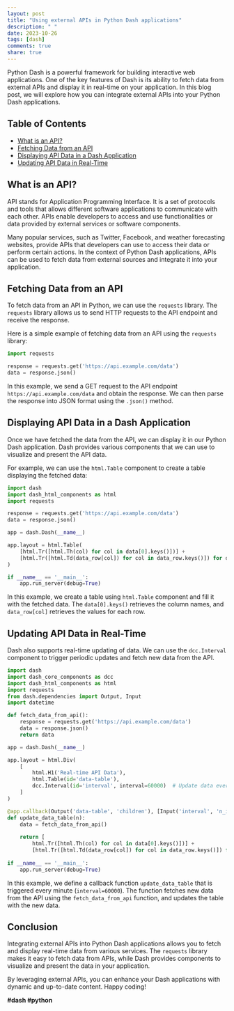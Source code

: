 ```yaml
---
layout: post
title: "Using external APIs in Python Dash applications"
description: " "
date: 2023-10-26
tags: [dash]
comments: true
share: true
---
```


Python Dash is a powerful framework for building interactive web applications. One of the key features of Dash is its ability to fetch data from external APIs and display it in real-time on your application. In this blog post, we will explore how you can integrate external APIs into your Python Dash applications.

## Table of Contents
- [What is an API?](#what-is-an-api)
- [Fetching Data from an API](#fetching-data-from-an-api)
- [Displaying API Data in a Dash Application](#displaying-api-data-in-a-dash-application)
- [Updating API Data in Real-Time](#updating-api-data-in-real-time)

## What is an API?

API stands for Application Programming Interface. It is a set of protocols and tools that allows different software applications to communicate with each other. APIs enable developers to access and use functionalities or data provided by external services or software components.

Many popular services, such as Twitter, Facebook, and weather forecasting websites, provide APIs that developers can use to access their data or perform certain actions. In the context of Python Dash applications, APIs can be used to fetch data from external sources and integrate it into your application.

## Fetching Data from an API

To fetch data from an API in Python, we can use the `requests` library. The `requests` library allows us to send HTTP requests to the API endpoint and receive the response.

Here is a simple example of fetching data from an API using the `requests` library:

```python
import requests

response = requests.get('https://api.example.com/data')
data = response.json()
```

In this example, we send a GET request to the API endpoint `https://api.example.com/data` and obtain the response. We can then parse the response into JSON format using the `.json()` method.

## Displaying API Data in a Dash Application

Once we have fetched the data from the API, we can display it in our Python Dash application. Dash provides various components that we can use to visualize and present the API data.

For example, we can use the `html.Table` component to create a table displaying the fetched data:

```python
import dash
import dash_html_components as html
import requests

response = requests.get('https://api.example.com/data')
data = response.json()

app = dash.Dash(__name__)

app.layout = html.Table(
    [html.Tr([html.Th(col) for col in data[0].keys()])] +
    [html.Tr([html.Td(data_row[col]) for col in data_row.keys()]) for data_row in data]
)

if __name__ == '__main__':
    app.run_server(debug=True)
```

In this example, we create a table using `html.Table` component and fill it with the fetched data. The `data[0].keys()` retrieves the column names, and `data_row[col]` retrieves the values for each row.

## Updating API Data in Real-Time

Dash also supports real-time updating of data. We can use the `dcc.Interval` component to trigger periodic updates and fetch new data from the API.

```python
import dash
import dash_core_components as dcc
import dash_html_components as html
import requests
from dash.dependencies import Output, Input
import datetime

def fetch_data_from_api():
    response = requests.get('https://api.example.com/data')
    data = response.json()
    return data

app = dash.Dash(__name__)

app.layout = html.Div(
    [
        html.H1('Real-time API Data'),
        html.Table(id='data-table'),
        dcc.Interval(id='interval', interval=60000)  # Update data every minute
    ]
)

@app.callback(Output('data-table', 'children'), [Input('interval', 'n_intervals')])
def update_data_table(n):
    data = fetch_data_from_api()
    
    return [
        html.Tr([html.Th(col) for col in data[0].keys()])] +
        [html.Tr([html.Td(data_row[col]) for col in data_row.keys()]) for data_row in data]
    
if __name__ == '__main__':
    app.run_server(debug=True)
```

In this example, we define a callback function `update_data_table` that is triggered every minute (`interval=60000`). The function fetches new data from the API using the `fetch_data_from_api` function, and updates the table with the new data.

## Conclusion

Integrating external APIs into Python Dash applications allows you to fetch and display real-time data from various services. The `requests` library makes it easy to fetch data from APIs, while Dash provides components to visualize and present the data in your application.

By leveraging external APIs, you can enhance your Dash applications with dynamic and up-to-date content. Happy coding!

**#dash #python**